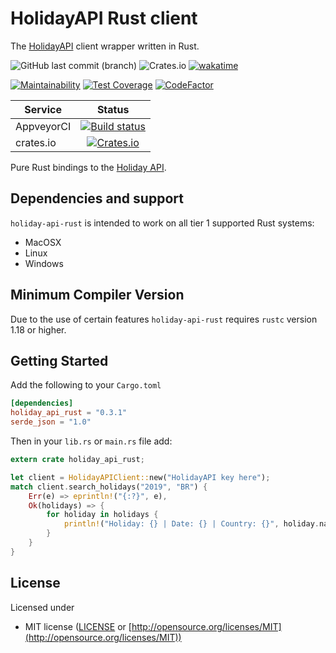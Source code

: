 # HolidayAPI Rust client

The [HolidayAPI](https://holidayapi.com/docs) client wrapper written in Rust. 

![GitHub last commit (branch)](https://img.shields.io/github/last-commit/guibranco/holiday-api-rust/main)
![Crates.io](https://img.shields.io/crates/d/holiday-api-rust)
[![wakatime](https://wakatime.com/badge/github/guibranco/holiday-api-rust.svg)](https://wakatime.com/badge/github/guibranco/holiday-api-rust)

[![Maintainability](https://api.codeclimate.com/v1/badges/392b044637f43eb881ac/maintainability)](https://codeclimate.com/github/guibranco/holiday-api-rust/maintainability)
[![Test Coverage](https://api.codeclimate.com/v1/badges/392b044637f43eb881ac/test_coverage)](https://codeclimate.com/github/guibranco/holiday-api-rust/test_coverage)
[![CodeFactor](https://www.codefactor.io/repository/github/guibranco/holiday-api-rust/badge)](https://www.codefactor.io/repository/github/guibranco/holiday-api-rust)

| Service      | Status |
| -------      | :----: |
| AppveyorCI   | [![Build status](https://ci.appveyor.com/api/projects/status/4ksqycqm761c06jb/branch/main?svg=true)](https://ci.appveyor.com/project/guibranco/holiday-api-rust/branch/main) |
| crates.io    | [![Crates.io](https://img.shields.io/crates/v/holiday-api-rust.svg)](https://crates.io/crates/holiday-api-rust) |

Pure Rust bindings to the [Holiday API](https://holidayapi.com).

## Dependencies and support

`holiday-api-rust` is intended to work on all tier 1 supported Rust systems:

- MacOSX
- Linux
- Windows

## Minimum Compiler Version

Due to the use of certain features `holiday-api-rust` requires `rustc` version 1.18 or
higher.

## Getting Started

Add the following to your `Cargo.toml`

```toml
[dependencies]
holiday_api_rust = "0.3.1"
serde_json = "1.0"
```

Then in your `lib.rs` or `main.rs` file add:

```rust
extern crate holiday_api_rust;

let client = HolidayAPIClient::new("HolidayAPI key here");
match client.search_holidays("2019", "BR") {
    Err(e) => eprintln!("{:?}", e),
    Ok(holidays) => {
        for holiday in holidays {
            println!("Holiday: {} | Date: {} | Country: {}", holiday.name, holiday.date, holiday.country);
        }
    }
}
```

## License

Licensed under

- MIT license ([LICENSE](https://github.com/guibranco/holiday-api-rust/blob/master/LICENSE) or [http://opensource.org/licenses/MIT](http://opensource.org/licenses/MIT))
